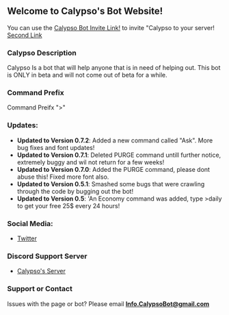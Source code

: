 ## Welcome to Calypso's Bot Website!

You can use the [Calypso Bot Invite Link!](https://discordapp.com/oauth2/authorize?client_id=439971721173270530&scope=bot) to invite "Calypso to your server!
[Second Link](https://discordapp.com/oauth2/authorize?client_id=439971721173270530&scope=bot)



### Calypso Description

Calypso Is a bot that will help anyone that is in need of helping out. This bot is ONLY in beta and will not come out of beta for a while.

### Command Prefix
Command Preifx ">"

### Updates:
- **Updated to Version 0.7.2**: Added a new command called "Ask". More bug fixes and font updates!
 - **Updated to Version 0.7.1**: Deleted PURGE command untill further notice, extremely buggy and wil not return for a few weeks!
 - **Updated to Version 0.7.0**: Added the PURGE command, please dont abuse this! Fixed more font also.
 - **Updated to Version 0.5.1**:  Smashed some bugs that were crawling through the code by bugging out the bot!
 - **Updated to Version 0.5**:  'An Economy command was added, type >daily to get your free 25$ every 24 hours!

### Social Media:
- [Twitter](https://twitter.com/CalypsoBot)




### Discord Support Server
- [Calypso's Server](https://discord.gg/yds582b)




### Support or Contact

Issues with the page or bot? Please email **Info.CalypsoBot@gmail.com**
